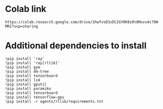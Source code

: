 

# Colab link

```https://colab.research.google.com/drive/1hwfvsD3zDC2GY0K8z0t8Muvs4c79WMR2?usp=sharing```

# Additional dependencies to install

```
!pip install 'ray'
!pip install 'ray[rllib]'
!pip install gym
!pip install dm-tree
!pip install tensorboard
!pip install lz4
!pip install gputil
!pip install paramiko
!pip install tensorboard
!pip install tensorflow-gpu
!pip install -r agents/rllib/requirements.txt 
```
